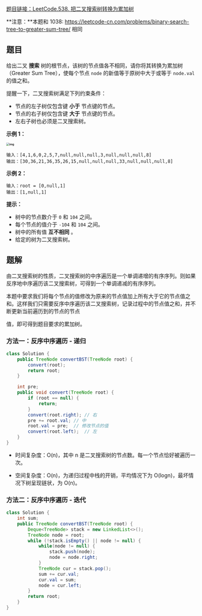 [题目链接：LeetCode.538. 把二叉搜索树转换为累加树](https://leetcode-cn.com/problems/convert-bst-to-greater-tree/)

**注意：**本题和 1038: https://leetcode-cn.com/problems/binary-search-tree-to-greater-sum-tree/ 相同 

## 题目

给出二叉 **搜索** 树的根节点，该树的节点值各不相同，请你将其转换为累加树（Greater Sum Tree），使每个节点 `node` 的新值等于原树中大于或等于 `node.val` 的值之和。

提醒一下，二叉搜索树满足下列约束条件：

- 节点的左子树仅包含键 **小于** 节点键的节点。
- 节点的右子树仅包含键 **大于** 节点键的节点。
- 左右子树也必须是二叉搜索树。

**示例 1：**

**<img src="https://assets.leetcode-cn.com/aliyun-lc-upload/uploads/2019/05/03/tree.png" alt="img" style="zoom: 50%;" />**

```
输入：[4,1,6,0,2,5,7,null,null,null,3,null,null,null,8]
输出：[30,36,21,36,35,26,15,null,null,null,33,null,null,null,8]
```

**示例 2：**

```
输入：root = [0,null,1]
输出：[1,null,1] 
```

**提示：**

- 树中的节点数介于 `0` 和 `104` 之间。
- 每个节点的值介于 `-104` 和 `104` 之间。
- 树中的所有值 **互不相同** 。
- 给定的树为二叉搜索树。

## 题解

由二叉搜索树的性质，二叉搜索树的中序遍历是一个单调递增的有序序列。则如果反序地中序遍历该二叉搜索树，可得到一个单调递减的有序序列。

本题中要求我们将每个节点的值修改为原来的节点值加上所有大于它的节点值之和。这样我们只需要反序中序遍历该二叉搜索树，记录过程中的节点值之和，并不断更新当前遍历到的节点的节点

值，即可得到题目要求的累加树。

###  方法一：反序中序遍历 - 递归

```java
class Solution {
    public TreeNode convertBST(TreeNode root) {
        convert(root);
        return root;
    }

    int pre;
    public void convert(TreeNode root) {
        if (root == null) {
            return;
        }
        convert(root.right); // 右
        pre += root.val; // 中
        root.val = pre;  // 修改节点的值
        convert(root.left);  // 左
    }
}
```

* 时间复杂度：O(n)，其中 n 是二叉搜索树的节点数。每一个节点恰好被遍历一次。

* 空间复杂度：O(n)，为递归过程中栈的开销，平均情况下为 O(logn)，最坏情况下树呈现链状，为 O(n)。

### 方法二：反序中序遍历 - 迭代

```java
class Solution {
    int sum;
    public TreeNode convertBST(TreeNode root) {
        Deque<TreeNode> stack = new LinkedList<>();
        TreeNode node = root;
        while (!stack.isEmpty() || node != null) {
            while(node != null) {
                stack.push(node);
                node = node.right;
            }
            TreeNode cur = stack.pop();
            sum += cur.val;
            cur.val = sum;
            node = cur.left;
        }
        return root;
    }
}
```

